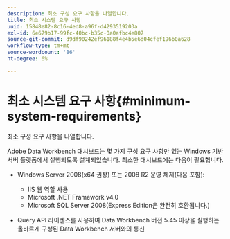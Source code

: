 ```yaml
---
description: 최소 구성 요구 사항을 나열합니다.
title: 최소 시스템 요구 사항
uuid: 15848e82-8c16-4ed8-a96f-d4293519203a
exl-id: 6e679b17-99fc-40bc-b35c-0a0afbc4e807
source-git-commit: d9df90242ef96188f4e4b5e6d04cfef196b0a628
workflow-type: tm+mt
source-wordcount: '86'
ht-degree: 6%

---
```


# 최소 시스템 요구 사항{#minimum-system-requirements}

최소 구성 요구 사항을 나열합니다.

Adobe Data Workbench 대시보드는 몇 가지 구성 요구 사항만 있는 Windows 기반 서버 플랫폼에서 실행되도록 설계되었습니다. 최소한 대시보드에는 다음이 필요합니다.

* Windows Server 2008(x64 권장) 또는 2008 R2 운영 체제(다음 포함):

   * IIS 웹 역할 사용
   * Microsoft .NET Framework v4.0
   * Microsoft SQL Server 2008(Express Edition은 완전히 호환됩니다.)

* Query API 라이센스를 사용하여 Data Workbench 버전 5.45 이상을 실행하는 올바르게 구성된 Data Workbench 서버와의 통신
